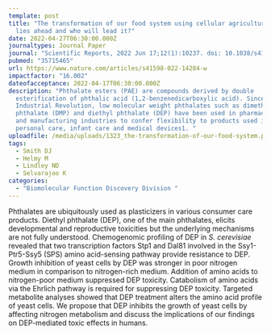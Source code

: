 ```yaml
---
template: post
title: "The transformation of our food system using cellular agriculture: What
  lies ahead and who will lead it?"
date: 2022-04-27T06:30:00.000Z
journaltypes: Journal Paper
journal: "Scientific Reports, 2022 Jun 17;12(1):10237. doi: 10.1038/s41598-022-14284-w"
pubmed: "35715465"
url: https://www.nature.com/articles/s41598-022-14284-w
impactfactor: "16.002"
dateofacceptance: 2022-04-17T06:30:00.000Z
description: "Phthalate esters (PAE) are compounds derived by double
  esterification of phthalic acid (1,2-benzenedicarboxylic acid). Since the
  Industrial Revolution, low molecular weight phthalates such as dimethyl
  phthalate (DMP) and diethyl phthalate (DEP) have been used in pharmaceutical
  and manufacturing industries to confer flexibility to products used in
  personal care, infant care and medical devices1. "
uploadfile: /media/uploads/1323_the-transformation-of-our-food-system.pdf
tags:
  - Smith DJ
  - Helmy M
  - Lindley ND
  - Selvarajoo K
categories:
  - "Biomolecular Function Discovery Division "
---
```

<!--StartFragment-->

Phthalates are ubiquitously used as plasticizers in various consumer care products. Diethyl phthalate (DEP), one of the main phthalates, elicits developmental and reproductive toxicities but the underlying mechanisms are not fully understood. Chemogenomic profiling of DEP in *S. cerevisiae* revealed that two transcription factors Stp1 and Dal81 involved in the Ssy1-Ptr5-Ssy5 (SPS) amino acid-sensing pathway provide resistance to DEP. Growth inhibition of yeast cells by DEP was stronger in poor nitrogen medium in comparison to nitrogen-rich medium. Addition of amino acids to nitrogen-poor medium suppressed DEP toxicity. Catabolism of amino acids via the Ehrlich pathway is required for suppressing DEP toxicity. Targeted metabolite analyses showed that DEP treatment alters the amino acid profile of yeast cells. We propose that DEP inhibits the growth of yeast cells by affecting nitrogen metabolism and discuss the implications of our findings on DEP-mediated toxic effects in humans.

<!--EndFragment-->